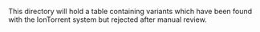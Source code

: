 This directory will hold a table containing variants which have been found with the IonTorrent system but rejected after manual review.

